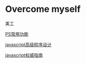 # Overcome myself

美工

[PS常用功能](https://www.baidu.com)

[javascript高级程序设计](https://github.com/qianjilou/mybookshelf/tree/master/javascript3)

[javascript权威指南](https://github.com/qianjilou/mybookshelf/tree/master/jsguide)



